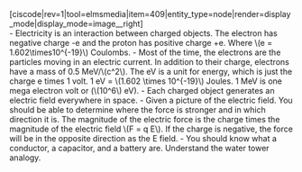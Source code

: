 <div class="column small-6 medium-4 large-2 right">[ciscode|rev=1|tool=elmsmedia|item=409|entity_type=node|render=display_mode|display_mode=image__right]</div>- Electricity is an interaction between charged objects. The electron has negative charge -e and the proton has positive charge +e. Where \(e = 1.602\times10^{-19}\) Coulombs.
- Most of the time, the electrons are the particles moving in an electric current. In addition to their charge, electrons have a mass of 0.5 MeV/\(c^2\). The eV is a unit for energy, which is just the charge e times 1 volt. 1 eV = \(1.602 \times 10^{-19}\) Joules. 1 MeV is one mega electron volt or (\(10^6\) eV).
- Each charged object generates an electric field everywhere in space.
- Given a picture of the electric field. You should be able to determine where the force is stronger and in which direction it is. The magnitude of the electric force is the charge times the magnitude of the electric field \(F = q E\). If the charge is negative, the force will be in the opposite direction as the E field.
- You should know what a conductor, a capacitor, and a battery are. Understand the water tower analogy.